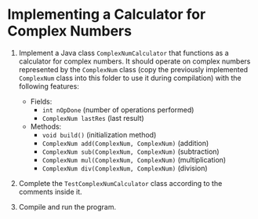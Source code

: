 # Implementing a Calculator for Complex Numbers

1. Implement a Java class `ComplexNumCalculator` that functions as a calculator for complex numbers. It should operate on complex numbers represented by the `ComplexNum` class (copy the previously implemented `ComplexNum` class into this folder to use it during compilation) with the following features:
   * Fields:
     - `int nOpDone` (number of operations performed)
     - `ComplexNum lastRes` (last result)
   * Methods:
     - `void build()` (initialization method)
     - `ComplexNum add(ComplexNum, ComplexNum)` (addition)
     - `ComplexNum sub(ComplexNum, ComplexNum)` (subtraction)
     - `ComplexNum mul(ComplexNum, ComplexNum)` (multiplication)
     - `ComplexNum div(ComplexNum, ComplexNum)` (division)
   
2. Complete the `TestComplexNumCalculator` class according to the comments inside it.

3. Compile and run the program.
